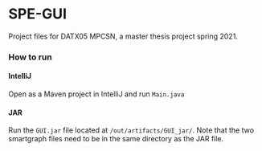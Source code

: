 # SPE-GUI
Project files for DATX05 MPCSN, a master thesis project spring 2021.

### How to run
#### IntelliJ
Open as a Maven project in IntelliJ and run `Main.java`

#### JAR
Run the `GUI.jar` file located at `/out/artifacts/GUI_jar/`.
Note that the two smartgraph files need to be in the same directory as the JAR file.
